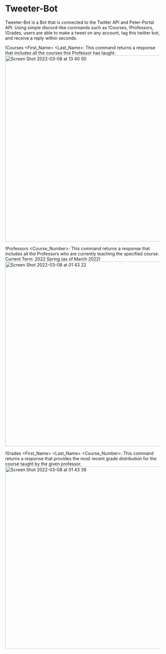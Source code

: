 # Tweeter-Bot

Tweeter-Bot is a Bot that is connected to the Twitter API and Peter-Portal API. 
Using simple discord-like commands such as !Courses, !Professors, !Grades, users are able to make a tweet on any account, tag this twitter bot, and receive a reply within seconds. 

!Courses <First_Name> <Last_Name>:
  This command returns a response that includes all the courses this Professor has taught. 
<img width="602" alt="Screen Shot 2022-03-08 at 13 40 00" src="https://user-images.githubusercontent.com/25373931/157329942-d972a696-73c8-4d2d-b214-2d69e0154daf.png">

  
!Professors <Department> <Course_Number>:
  This command returns a response that includes all the Professors who are currently teaching the specified course. Current Term: 2022 Spring (as of March 2022)
<img width="598" alt="Screen Shot 2022-03-08 at 01 43 22" src="https://user-images.githubusercontent.com/25373931/157212086-fc9b60c9-59a5-4883-a9d5-bf6c13fb8937.png">

  
!Grades <First_Name> <Last_Name> <Department> <Course_Number>:
  This command returns a response that provides the most recent grade distribution for the course taught by the given professor. 
<img width="591" alt="Screen Shot 2022-03-08 at 01 43 39" src="https://user-images.githubusercontent.com/25373931/157212126-993caa92-f1fa-43c5-9ea7-5037d6e6ed04.png">
